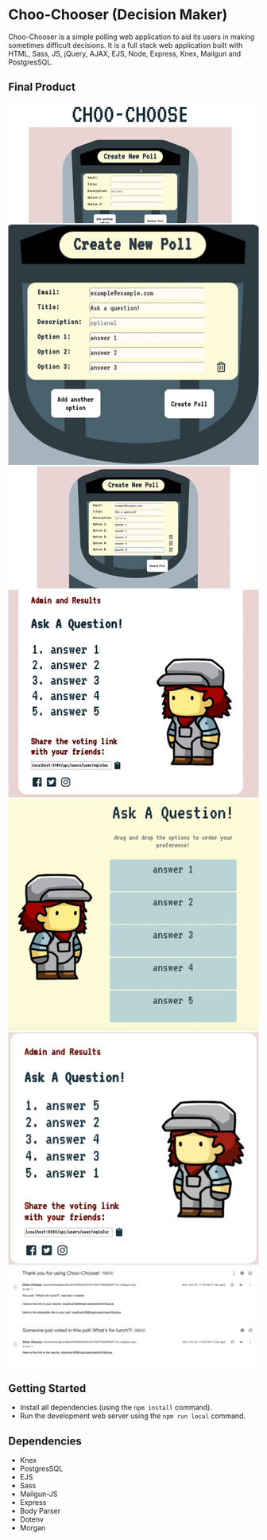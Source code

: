 # Choo-Chooser (Decision Maker)

Choo-Chooser is a simple polling web application to aid its users in making sometimes difficult decisions. It is a full stack web application built with HTML, Sass, JS, jQuery, AJAX, EJS, Node, Express, Knex, Mailgun and PostgresSQL.

## Final Product

!["Checkout our home page!"](https://github.com/alarryant/Decision-Maker/blob/master/docs/homepage.gif?raw=true)
!["add up to 5 options!"](https://github.com/alarryant/Decision-Maker/blob/master/docs/poll.gif?raw=true)
!["Make a poll!"](https://github.com/alarryant/Decision-Maker/blob/master/docs/create-a-poll.gif?raw=true)
!["Share on facebook!"](https://github.com/alarryant/Decision-Maker/blob/master/docs/facebook.gif?raw=true)
!["Let your friends cast their votes!"](https://github.com/alarryant/Decision-Maker/blob/master/docs/cast-your-vote.gif?raw=true)
!["See the results!"](https://github.com/alarryant/Decision-Maker/blob/master/docs/Screen%20Shot%202018-10-23%20at%207.11.39%20PM.png?raw=true)
!["Example of Mailgun integration"](https://github.com/alarryant/Decision-Maker/blob/master/public/images/Email1.png)
!["Example of Mailgun integration"](https://github.com/alarryant/Decision-Maker/blob/master/public/images/Email2.png)

## Getting Started

- Install all dependencies (using the `npm install` command).
- Run the development web server using the `npm run local` command.

## Dependencies

- Knex
- PostgresSQL
- EJS
- Sass
- Mailgun-JS
- Express
- Body Parser
- Dotenv
- Morgan
